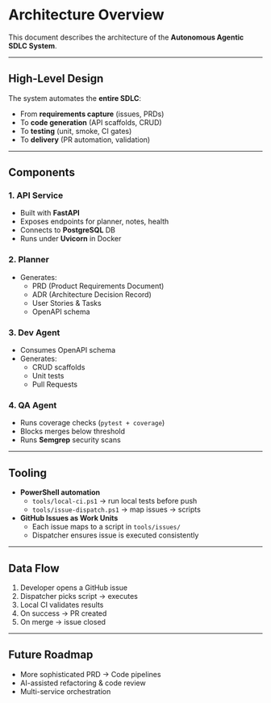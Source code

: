 # Architecture Overview

This document describes the architecture of the **Autonomous Agentic SDLC System**.

---

## High-Level Design
The system automates the **entire SDLC**:
- From **requirements capture** (issues, PRDs)
- To **code generation** (API scaffolds, CRUD)
- To **testing** (unit, smoke, CI gates)
- To **delivery** (PR automation, validation)

---

## Components
### 1. API Service
- Built with **FastAPI**
- Exposes endpoints for planner, notes, health
- Connects to **PostgreSQL** DB
- Runs under **Uvicorn** in Docker

### 2. Planner
- Generates:
  - PRD (Product Requirements Document)
  - ADR (Architecture Decision Record)
  - User Stories & Tasks
  - OpenAPI schema

### 3. Dev Agent
- Consumes OpenAPI schema
- Generates:
  - CRUD scaffolds
  - Unit tests
  - Pull Requests

### 4. QA Agent
- Runs coverage checks (`pytest + coverage`)
- Blocks merges below threshold
- Runs **Semgrep** security scans

---

## Tooling
- **PowerShell automation**
  - `tools/local-ci.ps1` → run local tests before push
  - `tools/issue-dispatch.ps1` → map issues → scripts
- **GitHub Issues as Work Units**
  - Each issue maps to a script in `tools/issues/`
  - Dispatcher ensures issue is executed consistently

---

## Data Flow
1. Developer opens a GitHub issue
2. Dispatcher picks script → executes
3. Local CI validates results
4. On success → PR created
5. On merge → issue closed

---

## Future Roadmap
- More sophisticated PRD → Code pipelines
- AI-assisted refactoring & code review
- Multi-service orchestration
